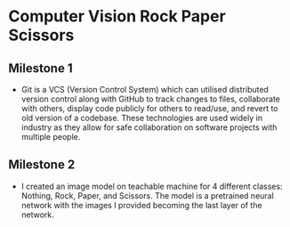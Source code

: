 # Computer Vision Rock Paper Scissors

## Milestone 1
- Git is a VCS (Version Control System) which can utilised distributed version control along with GitHub to track changes to files, collaborate with others, display code publicly for others to read/use, and revert to old version of a codebase. These technologies are used widely in industry as they allow for safe collaboration on software projects with multiple people.

## Milestone 2
- I created an image model on teachable machine for 4 different classes: Nothing, Rock, Paper, and Scissors. The model is a pretrained neural network with the images I provided becoming the last layer of the network.